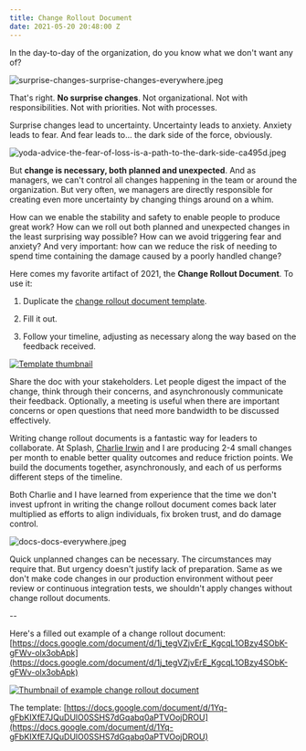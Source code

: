 ```yaml
---
title: Change Rollout Document
date: 2021-05-20 20:48:00 Z
---
```


In the day-to-day of the organization, do you know what we don't want any of?

![surprise-changes-surprise-changes-everywhere.jpeg](/uploads/surprise-changes-surprise-changes-everywhere.jpeg)

That's right. **No surprise changes**. Not organizational. Not with responsibilities. Not with priorities. Not with processes.

Surprise changes lead to uncertainty. Uncertainty leads to anxiety. Anxiety leads to fear. And fear leads to... the dark side of the force, obviously.

![yoda-advice-the-fear-of-loss-is-a-path-to-the-dark-side-ca495d.jpeg](/uploads/yoda-advice-the-fear-of-loss-is-a-path-to-the-dark-side-ca495d.jpeg)

But **change is necessary, both planned and unexpected**. And as managers, we can't control all changes happening in the team or around the organization. But very often, we managers are directly responsible for creating even more uncertainty by changing things around on a whim.

How can we enable the stability and safety to enable people to produce great work? How can we roll out both planned and unexpected changes in the least surprising way possible? How can we avoid triggering fear and anxiety? And very important: how can we reduce the risk of needing to spend time containing the damage caused by a poorly handled change?

Here comes my favorite artifact of 2021, the **Change Rollout Document**. To use it:

1. Duplicate the [change rollout document template](https://docs.google.com/document/d/1Yq-gFbKIXfE7JQuDUlO0SSHS7dGqabq0aPTVOojDROU).

2. Fill it out.

3. Follow your timeline, adjusting as necessary along the way based on the feedback received.

[![Template thumbnail](/uploads/Screen%20Shot%202021-05-22%20at%2016.10.39%20copy.png)](https://docs.google.com/document/d/1Yq-gFbKIXfE7JQuDUlO0SSHS7dGqabq0aPTVOojDROU)

Share the doc with your stakeholders. Let people digest the impact of the change, think through their concerns, and asynchronously communicate their feedback. Optionally, a meeting is useful when there are important concerns or open questions that need more bandwidth to be discussed effectively.

Writing change rollout documents is a fantastic way for leaders to collaborate. At Splash, [Charlie Irwin](https://www.linkedin.com/in/charleslrirwin/) and I are producing 2-4 small changes per month to enable better quality outcomes and reduce friction points. We build the documents together, asynchronously, and each of us performs different steps of the timeline.

Both Charlie and I have learned from experience that the time we don't invest upfront in writing the change rollout document comes back later multiplied as efforts to align individuals, fix broken trust, and do damage control.

![docs-docs-everywhere.jpeg](/uploads/docs-docs-everywhere.jpeg)

Quick unplanned changes can be necessary. The circumstances may require that. But urgency doesn't justify lack of preparation. Same as we don't make code changes in our production environment without peer review or continuous integration tests, we shouldn't apply changes without change rollout documents.

--

Here's a filled out example of a change rollout document: [https://docs.google.com/document/d/1j_tegVZjvErE_KgcqL1OBzy4SObK-gFWv-olx3obApk](https://docs.google.com/document/d/1j_tegVZjvErE_KgcqL1OBzy4SObK-gFWv-olx3obApk)

[![Thumbnail of example change rollout document](/uploads/Screen%20Shot%202021-05-22%20at%2014.28.59%20copy.png)](https://docs.google.com/document/d/1j_tegVZjvErE_KgcqL1OBzy4SObK-gFWv-olx3obApk)

The template: [https://docs.google.com/document/d/1Yq-gFbKIXfE7JQuDUlO0SSHS7dGqabq0aPTVOojDROU](https://docs.google.com/document/d/1Yq-gFbKIXfE7JQuDUlO0SSHS7dGqabq0aPTVOojDROU)